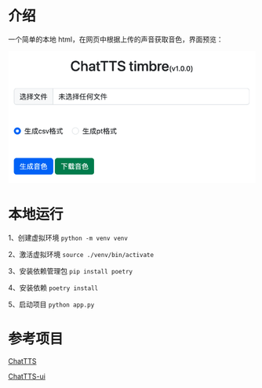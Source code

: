 # 介绍

一个简单的本地 html，在网页中根据上传的声音获取音色，界面预览：

![](./static/assets/20240627.png)

# 本地运行

1、创建虚拟环境 `python -m venv venv`

2、激活虚拟环境 `source ./venv/bin/activate`

3、安装依赖管理包 `pip install poetry`

4、安装依赖 `poetry install`

5、启动项目 `python app.py`

# 参考项目

[ChatTTS](https://github.com/2noise/chattts)

[ChatTTS-ui](https://github.com/jianchang512/ChatTTS-ui)
